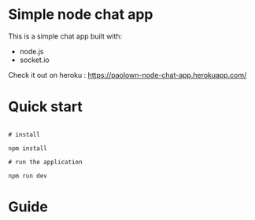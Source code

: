 # Simple node chat app

This is a simple chat app built with:

- node.js
- socket.io

Check it out on heroku : https://paolown-node-chat-app.herokuapp.com/

# Quick start

```text

# install
 
npm install

# run the application

npm run dev

```
# Guide

